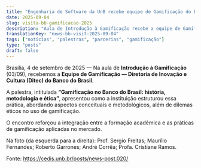 ```yaml
---
title: "Engenharia de Software da UnB recebe equipe de Gamificação do Banco do Brasil"
date: 2025-09-04
slug: visita-bb-gamificacao-2025
description: "Aula de Introdução à Gamificação recebe a equipe de Gamificação da Ditec/BB para palestra sobre história, metodologia e ética da gamificação."
translationKey: "news-bb-visit-2025-09-04"
tags: ["notícias", "palestras", "parcerias", "gamificação"]
type: "posts"
draft: false
---
```


Brasília, 4 de setembro de 2025 — Na aula de **Introdução à Gamificação** (03/09), recebemos a **Equipe de Gamificação — Diretoria de Inovação e Cultura (Ditec) do Banco do Brasil**.

A palestra, intitulada **“Gamificação no Banco do Brasil: história, metodologia e ética”**, apresentou como a instituição estruturou essa prática, abordando aspectos conceituais e metodológicos, além de dilemas éticos no uso de gamificação.

O encontro reforçou a integração entre a formação acadêmica e as práticas de gamificação aplicadas no mercado.

Na foto (da esquerda para a direita): Prof. Sergio Freitas; Maurílio Fernandes; Roberto Garrones; André Corrêa; Profa. Cristiane Ramos.

Fonte: https://cedis.unb.br/posts/news-post.020/

